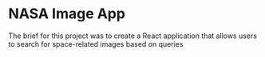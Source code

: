 # NASA Image App

The brief for this project was to create a React application that allows users to search for space-related images based on queries
